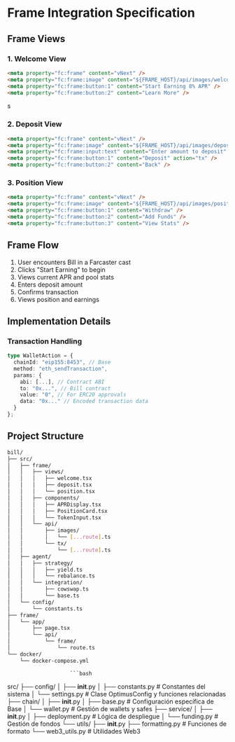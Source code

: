 # Frame Integration Specification

## Frame Views

### 1. Welcome View
```html
<meta property="fc:frame" content="vNext" />
<meta property="fc:frame:image" content="${FRAME_HOST}/api/images/welcome" />
<meta property="fc:frame:button:1" content="Start Earning 8% APR" />
<meta property="fc:frame:button:2" content="Learn More" />
```
s
### 2. Deposit View
```html
<meta property="fc:frame" content="vNext" />
<meta property="fc:frame:image" content="${FRAME_HOST}/api/images/deposit" />
<meta property="fc:frame:input:text" content="Enter amount to deposit" />
<meta property="fc:frame:button:1" content="Deposit" action="tx" />
<meta property="fc:frame:button:2" content="Back" />
```

### 3. Position View
```html
<meta property="fc:frame" content="vNext" />
<meta property="fc:frame:image" content="${FRAME_HOST}/api/images/position" />
<meta property="fc:frame:button:1" content="Withdraw" />
<meta property="fc:frame:button:2" content="Add Funds" />
<meta property="fc:frame:button:3" content="View Stats" />
```

## Frame Flow
1. User encounters Bill in a Farcaster cast
2. Clicks "Start Earning" to begin
3. Views current APR and pool stats
4. Enters deposit amount
5. Confirms transaction
6. Views position and earnings

## Implementation Details

### Transaction Handling
```typescript
type WalletAction = {
  chainId: "eip155:8453", // Base
  method: "eth_sendTransaction",
  params: {
    abi: [...], // Contract ABI
    to: "0x...", // Bill contract
    value: "0", // For ERC20 approvals
    data: "0x..." // Encoded transaction data
  }
};
```

## Project Structure

```bash
bill/
├── src/
│   ├── frame/
│   │   ├── views/
│   │   │   ├── welcome.tsx
│   │   │   ├── deposit.tsx
│   │   │   └── position.tsx
│   │   ├── components/
│   │   │   ├── APRDisplay.tsx
│   │   │   ├── PositionCard.tsx
│   │   │   └── TokenInput.tsx
│   │   └── api/
│   │       ├── images/
│   │       │   └── [...route].ts
│   │       └── tx/
│   │           └── [...route].ts
│   ├── agent/
│   │   ├── strategy/
│   │   │   ├── yield.ts
│   │   │   └── rebalance.ts
│   │   └── integration/
│   │       ├── cowswap.ts
│   │       └── base.ts
│   └── config/
│       └── constants.ts
├── frame/
│   └── app/
│       ├── page.tsx
│       └── api/
│           └── frame/
│               └── route.ts
└── docker/
    └── docker-compose.yml
```

                        ```bash
src/
├── config/
│   ├── __init__.py
│   ├── constants.py      # Constantes del sistema
│   └── settings.py       # Clase OptimusConfig y funciones relacionadas
├── chain/
│   ├── __init__.py
│   ├── base.py          # Configuración específica de Base
│   └── wallet.py        # Gestión de wallets y safes
├── service/
│   ├── __init__.py
│   ├── deployment.py    # Lógica de despliegue
│   └── funding.py       # Gestión de fondos
└── utils/
    ├── __init__.py
    ├── formatting.py    # Funciones de formato
    └── web3_utils.py    # Utilidades Web3
```